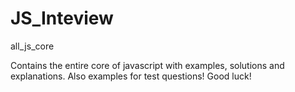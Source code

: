 # JS_Inteview
all_js_core


Contains the entire core of javascript with examples, solutions and explanations. Also examples for test questions!
Good luck!
